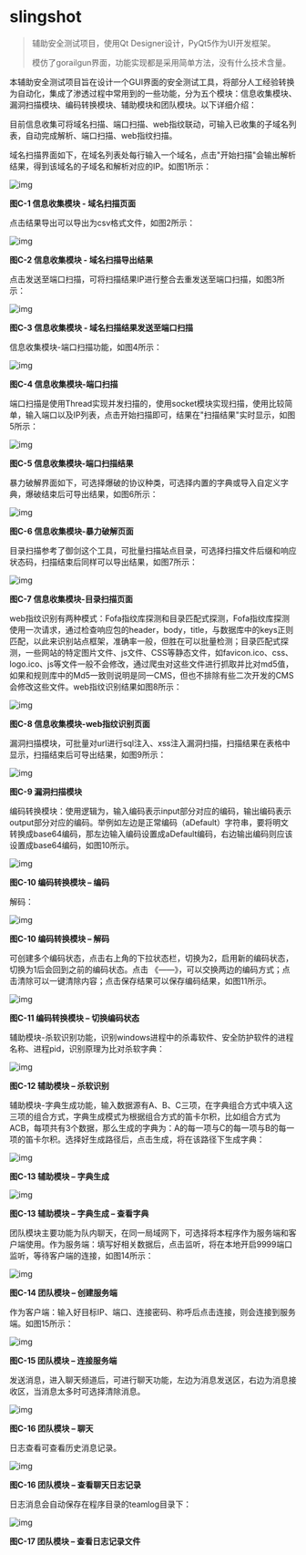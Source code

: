 # slingshot
> 辅助安全测试项目，使用Qt Designer设计，PyQt5作为UI开发框架。
>
> 模仿了gorailgun界面，功能实现都是采用简单方法，没有什么技术含量。

本辅助安全测试项目旨在设计一个GUI界面的安全测试工具，将部分人工经验转换为自动化，集成了渗透过程中常用到的一些功能，分为五个模块：信息收集模块、漏洞扫描模块、编码转换模块、辅助模块和团队模块。以下详细介绍：

​       目前信息收集可将域名扫描、端口扫描、web指纹联动，可输入已收集的子域名列表，自动完成解析、端口扫描、web指纹扫描。

​       域名扫描界面如下，在域名列表处每行输入一个域名，点击"开始扫描"会输出解析结果，得到该域名的子域名和解析对应的IP。如图1所示：

![img](./tp/clip_image002.jpg)

**图C-1 信息收集模块 - 域名扫描页面**

点击结果导出可以导出为csv格式文件，如图2所示：

![img](./tp/clip_image004.jpg)

**图C-2 信息收集模块 - 域名扫描导出结果**

点击发送至端口扫描，可将扫描结果IP进行整合去重发送至端口扫描，如图3所示：

![img](./tp/clip_image006.jpg)

**图C-3 信息收集模块 - 域名扫描结果发送至端口扫描**

信息收集模块-端口扫描功能，如图4所示：

![img](./tp/clip_image008.jpg)

**图C-4 信息收集模块-端口扫描**

端口扫描是使用Thread实现并发扫描的，使用socket模块实现扫描，使用比较简单，输入端口以及IP列表，点击开始扫描即可，结果在"扫描结果"实时显示，如图5所示：

![img](./tp/clip_image010.jpg)

**图C-5 信息收集模块-端口扫描结果**

暴力破解界面如下，可选择爆破的协议种类，可选择内置的字典或导入自定义字典，爆破结束后可导出结果，如图6所示：

![img](./tp/clip_image012.jpg)

**图C-6 信息收集模块-暴力破解页面**

目录扫描参考了御剑这个工具，可批量扫描站点目录，可选择扫描文件后缀和响应状态码，扫描结束后同样可以导出结果，如图7所示：

![img](./tp/clip_image014.jpg)

**图C-7 信息收集模块-目录扫描页面**

​    web指纹识别有两种模式：Fofa指纹库探测和目录匹配式探测，Fofa指纹库探测使用一次请求，通过检查响应包的header，body，title，与数据库中的keys正则匹配，以此来识别站点框架，准确率一般，但胜在可以批量检测；目录匹配式探测，一些网站的特定图片文件、js文件、CSS等静态文件，如favicon.ico、css、logo.ico、js等文件一般不会修改，通过爬虫对这些文件进行抓取并比对md5值，如果和规则库中的Md5一致则说明是同一CMS，但也不排除有些二次开发的CMS会修改这些文件。web指纹识别结果如图8所示：

![img](./tp/clip_image016.jpg)

**图C-8 信息收集模块-web指纹识别页面**

漏洞扫描模块，可批量对url进行sql注入、xss注入漏洞扫描，扫描结果在表格中显示，扫描结束后可导出结果，如图9所示：

![img](./tp/clip_image018.jpg)

**图C-9 漏洞扫描模块**

编码转换模块：使用逻辑为，输入编码表示input部分对应的编码，输出编码表示output部分对应的编码。举例如左边是正常编码（aDefault）字符串，要将明文转换成base64编码，那左边输入编码设置成aDefault编码，右边输出编码则应该设置成base64编码，如图10所示。

![img](./tp/clip_image020.jpg)

**图C-10 编码转换模块 – 编码**

解码：

![img](./tp/clip_image022.jpg)

**图C-10 编码转换模块 – 解码**

可创建多个编码状态，点击右上角的下拉状态栏，切换为2，启用新的编码状态，切换为1后会回到之前的编码状态。点击 《——》，可以交换两边的编码方式；点击清除可以一键清除内容；点击保存结果可以保存编码结果，如图11所示。

![img](./tp/clip_image024.jpg)

**图C-11 编码转换模块 – 切换编码状态**

辅助模块-杀软识别功能，识别windows进程中的杀毒软件、安全防护软件的进程名称、进程pid，识别原理为比对杀软字典：

![img](./tp/clip_image026.jpg)

**图C-12 辅助模块 – 杀软识别**

辅助模块-字典生成功能，输入数据源有A、B、C三项，在字典组合方式中填入这三项的组合方式，字典生成模式为根据组合方式的笛卡尔积，比如组合方式为ACB，每项共有3个数据，那么生成的字典为：A的每一项与C的每一项与B的每一项的笛卡尔积。选择好生成路径后，点击生成，将在该路径下生成字典：

![img](./tp/clip_image028.jpg)

**图C-13 辅助模块 – 字典生成**

![img](./tp/clip_image030.jpg)

**图C-13 辅助模块 – 字典生成 – 查看字典**

团队模块主要功能为队内聊天，在同一局域网下，可选择将本程序作为服务端和客户端使用。作为服务端：填写好相关数据后，点击监听，将在本地开启9999端口监听，等待客户端的连接，如图14所示：

![img](./tp/clip_image032.jpg)

**图C-14 团队模块 – 创建服务端**

作为客户端：输入好目标IP、端口、连接密码、称呼后点击连接，则会连接到服务端。如图15所示：

![img](./tp/clip_image034.jpg)

**图C-15 团队模块 – 连接服务端**

发送消息，进入聊天频道后，可进行聊天功能，左边为消息发送区，右边为消息接收区，当消息太多时可选择清除消息。

![img](./tp/clip_image036.jpg)

**图C-16 团队模块 – 聊天**

日志查看可查看历史消息记录。

![img](./tp/clip_image038.jpg)

**图C-16 团队模块 – 查看聊天日志记录**

日志消息会自动保存在程序目录的teamlog目录下：

![img](./tp/clip_image040.jpg)

**图C-17 团队模块 – 查看日志记录文件**